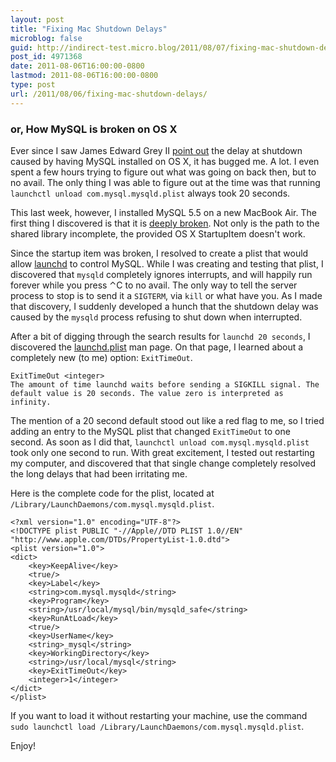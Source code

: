 ```yaml
---
layout: post
title: "Fixing Mac Shutdown Delays"
microblog: false
guid: http://indirect-test.micro.blog/2011/08/07/fixing-mac-shutdown-delays/
post_id: 4971368
date: 2011-08-06T16:00:00-0800
lastmod: 2011-08-06T16:00:00-0800
type: post
url: /2011/08/06/fixing-mac-shutdown-delays/
---
```

### or, How MySQL is broken on OS X

Ever since I saw James Edward Grey II [point out][1] the delay at shutdown caused by having MySQL installed on OS X, it has bugged me. A lot. I even spent a few hours trying to figure out what was going on back then, but to no avail. The only thing I was able to figure out at the time was that running `launchctl unload com.mysql.mysqld.plist` always took 20 seconds.

This last week, however, I installed MySQL 5.5 on a new MacBook Air. The first thing I discovered is that it is [deeply broken][2]. Not only is the path to the shared library incomplete, the provided OS X StartupItem doesn't work.

[1]: http://twitter.com/#!/JEG2/status/49261212801839104
[2]: http://lightyearsoftware.com/2011/02/mysql-5-5-on-mac-os-x/

Since the startup item was broken, I resolved to create a plist that would allow [launchd][3] to control MySQL. While I was creating and testing that plist, I discovered that `mysqld` completely ignores interrupts, and will happily run forever while you press ⌃C to no avail. The only way to tell the server process to stop is to send it a `SIGTERM`, via `kill` or what have you. As I made that discovery, I suddenly developed a hunch that the shutdown delay was caused by the `mysqld` process refusing to shut down when interrupted.

[3]: http://developer.apple.com/library/mac/#documentation/Darwin/Reference/ManPages/man8/launchd.8.html

After a bit of digging through the search results for `launchd 20 seconds`, I discovered the [launchd.plist][4] man page. On that page, I learned about a completely new (to me) option: `ExitTimeOut`.

    ExitTimeOut <integer>
    The amount of time launchd waits before sending a SIGKILL signal. The default value is 20 seconds. The value zero is interpreted as infinity.

[4]: http://developer.apple.com/library/mac/#documentation/Darwin/Reference/ManPages/man5/launchd.plist.5.html

The mention of a 20 second default stood out like a red flag to me, so I tried adding an entry to the MySQL plist that changed `ExitTimeOut` to one second. As soon as I did that, `launchctl unload com.mysql.mysqld.plist` took only one second to run. With great excitement, I tested out restarting my computer, and discovered that that single change completely resolved the long delays that had been irritating me.

Here is the complete code for the plist, located at `/Library/LaunchDaemons/com.mysql.mysqld.plist`.

    <?xml version="1.0" encoding="UTF-8"?>
    <!DOCTYPE plist PUBLIC "-//Apple//DTD PLIST 1.0//EN"
    "http://www.apple.com/DTDs/PropertyList-1.0.dtd">
    <plist version="1.0">
    <dict>
    	<key>KeepAlive</key>
    	<true/>
    	<key>Label</key>
    	<string>com.mysql.mysqld</string>
    	<key>Program</key>
    	<string>/usr/local/mysql/bin/mysqld_safe</string>
    	<key>RunAtLoad</key>
    	<true/>
        <key>UserName</key>
        <string>_mysql</string>
    	<key>WorkingDirectory</key>
        <string>/usr/local/mysql</string>
    	<key>ExitTimeOut</key>
    	<integer>1</integer>
    </dict>
    </plist>

If you want to load it without restarting your machine, use the command `sudo launchctl load /Library/LaunchDaemons/com.mysql.mysqld.plist`.

Enjoy!
